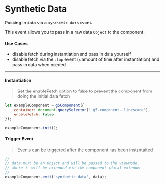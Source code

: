 # Synthetic Data

Passing in data via a `synthetic-data` event.

This event allows you to pass in a raw data `Object` to the component.


#### Use Cases

* disable fetch during instantiation and pass in data yourself
* disable fetch via the `stop` event (`x` amount of time after instantiation) and pass in data when needed

---

#### Instantiation

> Set the enableFetch option to false to prevent the component from doing the initial data fetch

```js
let exampleComponent = g5Component({
    container: document.querySelector('.g5-component--linescore'),
    enableFetch: false
});

exampleComponent.init();
```

#### Trigger Event

> Events can be triggered after the component has been instantaited

```js
//
// data must be an Object and will be passed to the viewModel 
// where it will be extended via the component (data) extender
//
exampleComponent.emit('synthetic-data', data);
```
